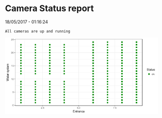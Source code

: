 Camera Status report
================
18/05/2017 - 01:16:24

    All cameras are up and running

![](camreport_files/figure-markdown_github/unnamed-chunk-2-1.png)
